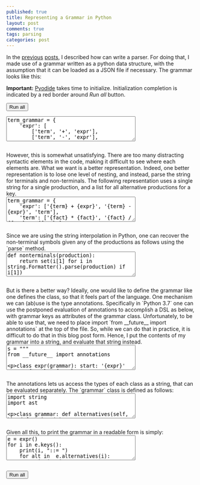 ```yaml
---
published: true
title: Representing a Grammar in Python
layout: post
comments: true
tags: parsing
categories: post
---
```


In the [previous](/post/2018/09/05/top-down-parsing/) [posts](/post/2018/09/06/peg-parsing/), I described how can write a parser. For doing that, I made use of a grammar written as a python data structure, with the assumption that it can be loaded as a JSON file if necessary. The grammar looks like this:
<script type="text/javascript">window.languagePluginUrl='/resources/pyodide/full/3.8/';</script>
<script src="/resources/pyodide/full/3.8/pyodide.js"></script>
<link rel="stylesheet" type="text/css" media="all" href="/resources/skulpt/css/codemirror.css">
<link rel="stylesheet" type="text/css" media="all" href="/resources/skulpt/css/solarized.css">
<link rel="stylesheet" type="text/css" media="all" href="/resources/skulpt/css/env/editor.css">

<script src="/resources/skulpt/js/codemirrorepl.js" type="text/javascript"></script>
<script src="/resources/skulpt/js/python.js" type="text/javascript"></script>
<script src="/resources/pyodide/js/env/editor.js" type="text/javascript"></script>

**Important:** [Pyodide](https://pyodide.readthedocs.io/en/latest/) takes time to initialize.
Initialization completion is indicated by a red border around *Run all* button.
<form name='python_run_form'>
<button type="button" name="python_run_all">Run all</button>
</form>

<!--
############
term_grammar = {
    'expr': [
        ['term', '+', 'expr'],
        ['term', '-', 'expr'],

        ['term']],
    'term': [
        ['fact', '*', 'term'],
        ['fact', '/', 'term'],
        ['fact']],
    'fact': [
        ['digits'],
        ['(','expr',')']],
    'digits': [
        ['digit','digits'],
        ['digit']],
    'digit': [[str(i)] for i in range(10)],
}

############
-->
<form name='python_run_form'>
<textarea cols="40" rows="4" name='python_edit'>
term_grammar = {
    &#x27;expr&#x27;: [
        [&#x27;term&#x27;, &#x27;+&#x27;, &#x27;expr&#x27;],
        [&#x27;term&#x27;, &#x27;-&#x27;, &#x27;expr&#x27;],

        [&#x27;term&#x27;]],
    &#x27;term&#x27;: [
        [&#x27;fact&#x27;, &#x27;*&#x27;, &#x27;term&#x27;],
        [&#x27;fact&#x27;, &#x27;/&#x27;, &#x27;term&#x27;],
        [&#x27;fact&#x27;]],
    &#x27;fact&#x27;: [
        [&#x27;digits&#x27;],
        [&#x27;(&#x27;,&#x27;expr&#x27;,&#x27;)&#x27;]],
    &#x27;digits&#x27;: [
        [&#x27;digit&#x27;,&#x27;digits&#x27;],
        [&#x27;digit&#x27;]],
    &#x27;digit&#x27;: [[str(i)] for i in range(10)],
}
</textarea><br />
<pre class='Output' name='python_output'></pre>
<div name='python_canvas'></div>
</form>
However, this is somewhat unsatisfying. There are too many distracting syntactic elements in the code, making it difficult to see where each elements are. What we want is a better representation. Indeed, one better representation is to lose one level of nesting, and instead, parse the string for terminals and non-terminals. The following representation uses a single string for a single production, and a list for all alternative productions for a key.

<!--
############
term_grammar = {
    'expr': ['{term} + {expr}', '{term} - {expr}', 'term'],
    'term': ['{fact} * {fact}', '{fact} / {fact}', '{fact}'],
    'fact': ['{digits}','({expr})'],
    'digits': ['{digit}{digits}','{digit}'],
    'digit': [str(i) for i in range(10)],
}

############
-->
<form name='python_run_form'>
<textarea cols="40" rows="4" name='python_edit'>
term_grammar = {
    &#x27;expr&#x27;: [&#x27;{term} + {expr}&#x27;, &#x27;{term} - {expr}&#x27;, &#x27;term&#x27;],
    &#x27;term&#x27;: [&#x27;{fact} * {fact}&#x27;, &#x27;{fact} / {fact}&#x27;, &#x27;{fact}&#x27;],
    &#x27;fact&#x27;: [&#x27;{digits}&#x27;,&#x27;({expr})&#x27;],
    &#x27;digits&#x27;: [&#x27;{digit}{digits}&#x27;,&#x27;{digit}&#x27;],
    &#x27;digit&#x27;: [str(i) for i in range(10)],
}
</textarea><br />
<pre class='Output' name='python_output'></pre>
<div name='python_canvas'></div>
</form>
Since we are using the string interpolation in Python, one can recover the non-terminal symbols given any of the productions as follows using the `parse` method.

<!--
############
def nonterminals(production):
    return set(i[1] for i in string.Formatter().parse(production) if i[1])

############
-->
<form name='python_run_form'>
<textarea cols="40" rows="4" name='python_edit'>
def nonterminals(production):
    return set(i[1] for i in string.Formatter().parse(production) if i[1])
</textarea><br />
<pre class='Output' name='python_output'></pre>
<div name='python_canvas'></div>
</form>
But is there a better way? Ideally, one would like to define the grammar like one defines the class, so that it feels part of the language.
One mechanism we can (ab)use is the type annotations. Specifically in `Python 3.7` one can use the postponed evaluation of annotations to accomplish a DSL as below, with grammar keys as attributes of the grammar class. Unfortunately, to be able to use that,
we need to place import `from __future__ import annotations` at the top of the
file. So, while we can do that in practice, it is difficult to do that in this
blog post form. Hence, I put the contents of my grammar into a string, and
evaluate that string instead.

<!--
############
s = """
from __future__ import annotations

class expr(grammar):
    start: '{expr}'
    expr: '{term} + {term}' | '{term} - {term}'
    term: '{factor} * {term}' | 'factor / {term}'
    factor: '( {expr} )' | '{integer}'
    integer: '{digit} {integer}' | '{digit}'
    digit: '0' | '1' | '2'
"""
exec(s)

############
-->
<form name='python_run_form'>
<textarea cols="40" rows="4" name='python_edit'>
s = &quot;&quot;&quot;
from __future__ import annotations

class expr(grammar):
    start: &#x27;{expr}&#x27;
    expr: &#x27;{term} + {term}&#x27; | &#x27;{term} - {term}&#x27;
    term: &#x27;{factor} * {term}&#x27; | &#x27;factor / {term}&#x27;
    factor: &#x27;( {expr} )&#x27; | &#x27;{integer}&#x27;
    integer: &#x27;{digit} {integer}&#x27; | &#x27;{digit}&#x27;
    digit: &#x27;0&#x27; | &#x27;1&#x27; | &#x27;2&#x27;
&quot;&quot;&quot;
exec(s)
</textarea><br />
<pre class='Output' name='python_output'></pre>
<div name='python_canvas'></div>
</form>
The annotations lets us access the types of each class as a string, that can be evaluated separately. The `grammar` class is defined as follows:

<!--
############
import string
import ast

class grammar:
    def alternatives(self, k):
        def strings(v):
            return [v.right.s] + strings(v.left) if isinstance(v, ast.BinOp) else [v.s]
        return strings(ast.parse(self.production(k), mode='eval').body)

    def nonterminals(self, expansion):
        return set(i[1] for i in string.Formatter().parse(expansion) if i[1])

    def production(self, k):
        return self.__annotations__[k]

    def keys(self):
        return self.__annotations__.keys()

############
-->
<form name='python_run_form'>
<textarea cols="40" rows="4" name='python_edit'>
import string
import ast

class grammar:
    def alternatives(self, k):
        def strings(v):
            return [v.right.s] + strings(v.left) if isinstance(v, ast.BinOp) else [v.s]
        return strings(ast.parse(self.production(k), mode=&#x27;eval&#x27;).body)

    def nonterminals(self, expansion):
        return set(i[1] for i in string.Formatter().parse(expansion) if i[1])

    def production(self, k):
        return self.__annotations__[k]

    def keys(self):
        return self.__annotations__.keys()
</textarea><br />
<pre class='Output' name='python_output'></pre>
<div name='python_canvas'></div>
</form>
Given all this, to print the grammar in a readable form is simply:

<!--
############
e = expr()
for i in e.keys():
    print(i, "::= ")
    for alt in  e.alternatives(i):
        print("\t| %s\t\t # %s" % (alt.strip(), e.nonterminals(alt)))


############
-->
<form name='python_run_form'>
<textarea cols="40" rows="4" name='python_edit'>
e = expr()
for i in e.keys():
    print(i, &quot;::= &quot;)
    for alt in  e.alternatives(i):
        print(&quot;\t| %s\t\t # %s&quot; % (alt.strip(), e.nonterminals(alt)))
</textarea><br />
<pre class='Output' name='python_output'></pre>
<div name='python_canvas'></div>
</form>

<form name='python_run_form'>
<button type="button" name="python_run_all">Run all</button>
</form>
